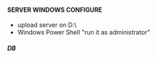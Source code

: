#### SERVER WINDOWS CONFIGURE
- upload server on D:\
- Windows Power Shell "run it as administrator"

##### DB
```powersheel

```
